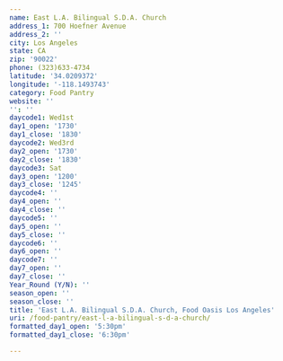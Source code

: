 ```yaml
---
name: East L.A. Bilingual S.D.A. Church
address_1: 700 Hoefner Avenue
address_2: ''
city: Los Angeles
state: CA
zip: '90022'
phone: (323)633-4734
latitude: '34.0209372'
longitude: '-118.1493743'
category: Food Pantry
website: ''
'': ''
daycode1: Wed1st
day1_open: '1730'
day1_close: '1830'
daycode2: Wed3rd
day2_open: '1730'
day2_close: '1830'
daycode3: Sat
day3_open: '1200'
day3_close: '1245'
daycode4: ''
day4_open: ''
day4_close: ''
daycode5: ''
day5_open: ''
day5_close: ''
daycode6: ''
day6_open: ''
daycode7: ''
day7_open: ''
day7_close: ''
Year_Round (Y/N): ''
season_open: ''
season_close: ''
title: 'East L.A. Bilingual S.D.A. Church, Food Oasis Los Angeles'
uri: /food-pantry/east-l-a-bilingual-s-d-a-church/
formatted_day1_open: '5:30pm'
formatted_day1_close: '6:30pm'

---
```

